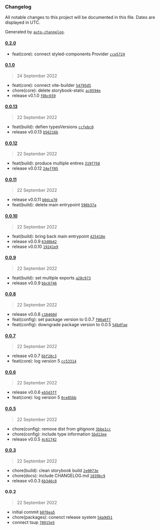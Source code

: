 ### Changelog

All notable changes to this project will be documented in this file. Dates are displayed in UTC.

Generated by [`auto-changelog`](https://github.com/CookPete/auto-changelog).

#### [0.2.0](https://github.com/dvakatsiienko/next-lib/compare/0.1.0...0.2.0)

- feat(core): connect styled-components Provider [`cce5724`](https://github.com/dvakatsiienko/next-lib/commit/cce5724acf5e19ce95279bbc0ca453b81273f0d3)

#### [0.1.0](https://github.com/dvakatsiienko/next-lib/compare/0.0.13...0.1.0)

> 24 September 2022

- feat(core): connect vite-builder [`54795d5`](https://github.com/dvakatsiienko/next-lib/commit/54795d550a3a6f6e1de1308307a9fab14f137589)
- chore(core): delete storybook-static [`ac0594e`](https://github.com/dvakatsiienko/next-lib/commit/ac0594e269f3650e2ea2fa0dc0b9a508d486a167)
- release v0.1.0 [`f8bc659`](https://github.com/dvakatsiienko/next-lib/commit/f8bc65938405230f487f0aba48c9555ae2c38708)

#### [0.0.13](https://github.com/dvakatsiienko/next-lib/compare/0.0.12...0.0.13)

> 22 September 2022

- feat(build): defien typesVersions [`ccfebc0`](https://github.com/dvakatsiienko/next-lib/commit/ccfebc02bd04769a96c0594404afd0dc6ee70c4d)
- release v0.0.13 [`b56216b`](https://github.com/dvakatsiienko/next-lib/commit/b56216b43f071aa168a458700f7e3d81e33e9c32)

#### [0.0.12](https://github.com/dvakatsiienko/next-lib/compare/0.0.11...0.0.12)

> 22 September 2022

- feat(build): produce multiple entires [`319f750`](https://github.com/dvakatsiienko/next-lib/commit/319f7501dee79aa7a23b82b09c6281c0ce73df9c)
- release v0.0.12 [`24eff05`](https://github.com/dvakatsiienko/next-lib/commit/24eff05c5c61b6dc103b65b49d417ff6aa30a483)

#### [0.0.11](https://github.com/dvakatsiienko/next-lib/compare/0.0.10...0.0.11)

> 22 September 2022

- release v0.0.11 [`b0dca70`](https://github.com/dvakatsiienko/next-lib/commit/b0dca70b28ec84bd80e6570ff6209b5011250f93)
- feat(build): delete main entrypoint [`598b37a`](https://github.com/dvakatsiienko/next-lib/commit/598b37a2bc43bd3e6e167239615a26de849eb950)

#### [0.0.10](https://github.com/dvakatsiienko/next-lib/compare/0.0.9...0.0.10)

> 22 September 2022

- feat(build): bring back main entrypoint [`425418e`](https://github.com/dvakatsiienko/next-lib/commit/425418ec18fe785df8a982d9ed2b9a1d70938c0a)
- release v0.0.9 [`63d0b42`](https://github.com/dvakatsiienko/next-lib/commit/63d0b429ca31c62f542e1c35821ce9a97eb1927a)
- release v0.0.10 [`19241e9`](https://github.com/dvakatsiienko/next-lib/commit/19241e9f4e8979469eefe70dd49a24d38a17adad)

#### [0.0.9](https://github.com/dvakatsiienko/next-lib/compare/0.0.8...0.0.9)

> 22 September 2022

- feat(build): set multiple exports [`a20c973`](https://github.com/dvakatsiienko/next-lib/commit/a20c9739d8b294b3fe56ca69cc2ea618932fe68c)
- release v0.0.9 [`bbc6746`](https://github.com/dvakatsiienko/next-lib/commit/bbc6746301563455fd414e2bbccfe8097d9de8e4)

#### [0.0.8](https://github.com/dvakatsiienko/next-lib/compare/0.0.7...0.0.8)

> 22 September 2022

- release v0.0.8 [`c16460d`](https://github.com/dvakatsiienko/next-lib/commit/c16460dcdcd110449a50a711d31b998f7c209c1e)
- feat(config): set package version to 0.0.7 [`f00a6f7`](https://github.com/dvakatsiienko/next-lib/commit/f00a6f72d12e83be026b41e539ad4276a72597ae)
- feat(config): downgrade package version to 0.0.5 [`54bdfae`](https://github.com/dvakatsiienko/next-lib/commit/54bdfae8f90ec7c31b41dd8b3a190630c761e48d)

#### [0.0.7](https://github.com/dvakatsiienko/next-lib/compare/0.0.6...0.0.7)

> 22 September 2022

- release v0.0.7 [`6bf28c3`](https://github.com/dvakatsiienko/next-lib/commit/6bf28c3cac2f5d263a09aae37b2ce655d389e0bf)
- feat(core): log version 5 [`cc53314`](https://github.com/dvakatsiienko/next-lib/commit/cc533143bf627997c4283ef886eb349f88ab1d76)

#### [0.0.6](https://github.com/dvakatsiienko/next-lib/compare/0.0.5...0.0.6)

> 22 September 2022

- release v0.0.6 [`eb5d3ff`](https://github.com/dvakatsiienko/next-lib/commit/eb5d3ff6d33120bb17bdaef0a2be10e00cdbccc1)
- feat(core): log version 5 [`0ce85bb`](https://github.com/dvakatsiienko/next-lib/commit/0ce85bbb17b9291ac6d6191bd9e1d8d4cb22e688)

#### [0.0.5](https://github.com/dvakatsiienko/next-lib/compare/0.0.3...0.0.5)

> 22 September 2022

- chore(config): remove dist from gitignore [`3bbe1cc`](https://github.com/dvakatsiienko/next-lib/commit/3bbe1ccd9366d8226081ef1bc97622e4c46ca30e)
- chore(config): include type information [`5bd13ee`](https://github.com/dvakatsiienko/next-lib/commit/5bd13ee6b8bd9084387f8fd2af87f8ab6d4d2f34)
- release v0.0.5 [`4c61742`](https://github.com/dvakatsiienko/next-lib/commit/4c61742d3df0b4bc9bb7c966c8a95b55a4ccb30b)

#### [0.0.3](https://github.com/dvakatsiienko/next-lib/compare/0.0.2...0.0.3)

> 22 September 2022

- chore(build): clean storybook build [`2e0073e`](https://github.com/dvakatsiienko/next-lib/commit/2e0073e08398ec031fbd4ee8f9d6e9c2c3a75287)
- chore(docs): include CHANGELOG.md [`1839bc9`](https://github.com/dvakatsiienko/next-lib/commit/1839bc90c29a5528a27a774cdf496c2ff5a128f8)
- release v0.0.3 [`6b346c8`](https://github.com/dvakatsiienko/next-lib/commit/6b346c87938874fe33989bb212df11d19740c8f9)

#### 0.0.2

> 22 September 2022

- initial commit [`b0f8ea5`](https://github.com/dvakatsiienko/next-lib/commit/b0f8ea57ecf549a56119c4037c188959ccba828c)
- chore(packages): conenct release system [`54a9d51`](https://github.com/dvakatsiienko/next-lib/commit/54a9d51660f0f371faa720fc95fb8dbd291ad850)
- connect tsup [`78915e5`](https://github.com/dvakatsiienko/next-lib/commit/78915e5049f263fafb9a5ffd61c4a2306c18d5db)
